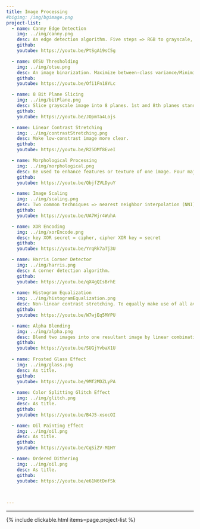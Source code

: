 ```yaml
---
title: Image Processing 
#bigimg: /img/bgimage.png
project-list:
  - name: Canny Edge Detection
    img: ../img/canny.png
    desc: An edge detection algorithm. Five steps => RGB to grayscale, noise removal, edge detection, edge thinning, and connect weak edges. 
    github: 
    youtube: https://youtu.be/PtSgA19sC5g

  - name: OTSU Thresholding
    img: ../img/otsu.png
    desc: An image binarization. Maximize between-class variance/Minimize within-class variance.
    github: 
    youtube: https://youtu.be/Ofi1Fn18YLc

  - name: 8 Bit Plane Slicing
    img: ../img/bitPlane.png
    desc: Slice grayscale image into 8 planes. 1st and 8th planes stand for low- and high-frequency signals, respectively.
    github: 
    youtube: https://youtu.be/JOpmTa4Lojs

  - name: Linear Contrast Stretching
    img: ../img/contrastStretching.png
    desc: Make low-constrast image more clear.
    github: 
    youtube: https://youtu.be/R25DMf8EveI

  - name: Morphological Processing
    img: ../img/morphological.png
    desc: Be used to enhance features or texture of one image. Four major operations => dilation, erosion, opening (erosion then dilation), and closing (dilation then erosion). 
    github: 
    youtube: https://youtu.be/QbjfZVLDyuY

  - name: Image Scaling
    img: ../img/scaling.png
    desc: Two common techniques => nearest neighbor interpolation (NNI) and bilinear interpolation (BI).
    github:
    youtube: https://youtu.be/UA7Wjr4WuhA

  - name: XOR Encoding
    img: ../img/xorEncode.png
    desc: key XOR secret = cipher, cipher XOR key = secret
    github:
    youtube: https://youtu.be/YrqRk7aTj3U

  - name: Harris Corner Detector
    img: ../img/harris.png
    desc: A corner detection algorithm.
    github:
    youtube: https://youtu.be/qX4gQIsBrhE
  
  - name: Histogram Equalization
    img: ../img/histogramEqualization.png
    desc: Non-linear contrast stretching. To equally make use of all available grayscales in the dynamic range.
    github:
    youtube: https://youtu.be/W7wjEq5MYPU

  - name: Alpha Blending
    img: ../img/alpha.png
    desc: Blend two images into one resultant image by linear combination.
    github:
    youtube: https://youtu.be/SUGjYvbaX1U
  
  - name: Frosted Glass Effect
    img: ../img/glass.png
    desc: As title.
    github:
    youtube: https://youtu.be/9Mf2MDZLyPA
  
  - name: Color Splitting Glitch Effect
    img: ../img/glitch.png
    desc: As title.
    github:
    youtube: https://youtu.be/B4J5-xsocOI

  - name: Oil Painting Effect
    img: ../img/oil.png
    desc: As title.
    github:
    youtube: https://youtu.be/CqSiZV-M1HY

  - name: Ordered Dithering 
    img: ../img/oil.png
    desc: As title.
    github:
    youtube: https://youtu.be/e61N6tDnfSk

  
  
---
```

--------------------------------------

{% include clickable.html items=page.project-list %}
